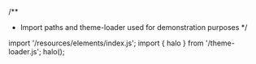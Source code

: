 <!--
type: template
name: flag
-->
/**
 * Import paths and theme-loader used for demonstration purposes
 */

import '/resources/elements/index.js';
import { halo } from '/theme-loader.js';
halo();
